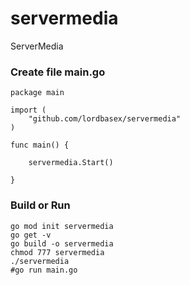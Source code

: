 # servermedia
ServerMedia

### Create file main.go

```
package main

import (
	"github.com/lordbasex/servermedia"
)

func main() {

	servermedia.Start()

}
```

### Build or Run

```
go mod init servermedia
go get -v
go build -o servermedia
chmod 777 servermedia
./servermedia
#go run main.go
```
